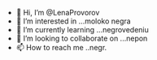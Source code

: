 - 👋 Hi, I’m @LenaProvorov
- 👀 I’m interested in ...moloko negra
- 🌱 I’m currently learning ...negrovedeniu
- 💞️ I’m looking to collaborate on ...nepon
- 📫 How to reach me ..negr.

<!---
LenaProvorov/LenaProvorov is a ✨ special ✨ repository because its `README.md` (this file) appears on your GitHub profile.
You can click the Preview link to take a look at your changes.
--->
